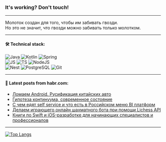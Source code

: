 ### It's working? Don't touch!

---
Молоток создан для того, чтобы им забивать гвозди. <br>
Но это не значит, что гвозди можно забивать только молотком.

---

#### 🛠️ Technical stack:

![Java](https://img.shields.io/badge/Java-informational?logo=Oracle&style=flat&logoColor=white&color=FF4500)
![Kotlin](https://img.shields.io/badge/Kotlin-informational?logo=Kotlin&style=flat&logoColor=white&color=774D97)
![Spring](https://img.shields.io/badge/SpringBoot-informational?logo=SpringBoot&style=flat&logoColor=white&color=6DB33F) <br>
![JS](https://img.shields.io/badge/JS-informational?logo=javaScript&style=flat&logoColor=black&color=F7Df1E)
![TS](https://img.shields.io/badge/TypeScript-informational?logo=typeScript&style=flat&logoColor=black&color=0667A8)
![NodeJS](https://img.shields.io/badge/NodeJS-informational?logo=node.js&style=flat&logoColor=white&color=70A760) <br>
![Nest](https://img.shields.io/badge/NestJS-informational?logo=NestJS&style=flat&logoColor=white&color=E0234E)
![PostgreSQL](https://img.shields.io/badge/PostgreSQL-informational?logo=PostgreSQL&style=flat&logoColor=white&color=DAA520)
![Git](https://img.shields.io/badge/Git-informational?logo=git&style=flat&logoColor=white&color=778899)

___

#### 💬 Latest posts from habr.com:

<!-- BLOG-POST-LIST:START -->
- [Ломаем Android. Русификация китайских авто](https://habr.com/ru/articles/767584/?utm_source=habrahabr&utm_medium=rss&utm_campaign=767584)
- [Гипотеза континуума, современное состояние](https://habr.com/ru/articles/766446/?utm_source=habrahabr&utm_medium=rss&utm_campaign=766446)
- [С чем едят self service и что есть в Российском меню BI платформ](https://habr.com/ru/articles/767572/?utm_source=habrahabr&utm_medium=rss&utm_campaign=767572)
- [Делаем играющего онлайн шахматного бота при помощи Lichess API](https://habr.com/ru/articles/765122/?utm_source=habrahabr&utm_medium=rss&utm_campaign=765122)
- [Книги по Swift и iOS-разработке для начинающих специалистов и профессионалов](https://habr.com/ru/companies/ru_mts/articles/767340/?utm_source=habrahabr&utm_medium=rss&utm_campaign=767340)
<!-- BLOG-POST-LIST:END -->

---
[![Top Langs](https://github-readme-stats-git-master-advtsetting-gmailcom.vercel.app/api/top-langs/?username=zloylis&langs_count=10&hide_title=false&title_color=e6edf3&size_weight=0.5&count_weight=0.5&layout=compact&hide_border=true&theme=dracula)](https://github.com/zloylis)

<!-- ![GitHub stats](https://github-readme-stats-git-master-advtsetting-gmailcom.vercel.app/api?username=zloylis&show_icons=true&hide_border=true&theme=dracula&hide_title=true&include_all_commits=true&count_private=true&hide=contribs&hide_rank=true) -->
